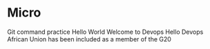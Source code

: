 # Micro
Git command  practice
Hello World
Welcome to Devops 
Hello Devops
African Union has been included as a member of the G20
